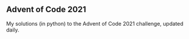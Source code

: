 ## Advent of Code 2021
My solutions (in python) to the Advent of Code 2021 challenge, updated daily.